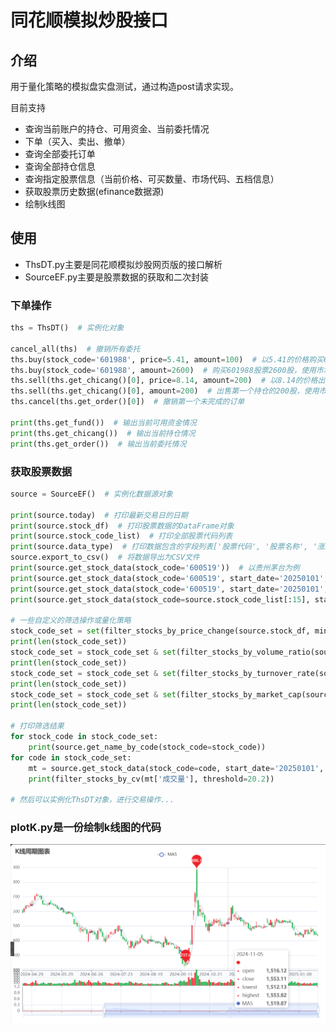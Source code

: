 # 同花顺模拟炒股接口



## 介绍

用于量化策略的模拟盘实盘测试，通过构造post请求实现。

目前支持

* 查询当前账户的持仓、可用资金、当前委托情况
* 下单（买入、卖出、撤单）
* 查询全部委托订单
* 查询全部持仓信息
* 查询指定股票信息（当前价格、可买数量、市场代码、五档信息）
* 获取股票历史数据(efinance数据源)
* 绘制k线图

## 使用

* ThsDT.py主要是同花顺模拟炒股网页版的接口解析
* SourceEF.py主要是股票数据的获取和二次封装

### 下单操作

```py
ths = ThsDT()  # 实例化对象

cancel_all(ths)  # 撤销所有委托
ths.buy(stock_code='601988', price=5.41, amount=100)  # 以5.41的价格购买601988股票100股
ths.buy(stock_code='601988', amount=2600)  # 购买601988股票2600股，使用市场价
ths.sell(ths.get_chicang()[0], price=8.14, amount=200)  # 以8.14的价格出售第一个持仓，数量为200股
ths.sell(ths.get_chicang()[0], amount=200)  # 出售第一个持仓的200股，使用市场价
ths.cancel(ths.get_order()[0])  # 撤销第一个未完成的订单

print(ths.get_fund())  # 输出当前可用资金情况
print(ths.get_chicang())  # 输出当前持仓情况
print(ths.get_order())  # 输出当前委托情况
```

### 获取股票数据

```py
source = SourceEF()  # 实例化数据源对象

print(source.today)  # 打印最新交易日的日期
print(source.stock_df)  # 打印股票数据的DataFrame对象
print(source.stock_code_list)  # 打印全部股票代码列表
print(source.data_type)  # 打印数据包含的字段列表['股票代码', '股票名称', '涨跌幅', '最新价'...]
source.export_to_csv()  # 将数据导出为CSV文件
print(source.get_stock_data(stock_code='600519'))  # 以贵州茅台为例
print(source.get_stock_data(stock_code='600519', start_date='20250101', end_date='20250124'))  # 以贵州茅台为例
print(source.get_stock_data(stock_code='600519', start_date='20250101', end_date='20250124', klt=1))  # 以贵州茅台为例
print(source.get_stock_data(stock_code=source.stock_code_list[:15], start_date=20220815, end_date=20220815, klt=1))

# 一些自定义的筛选操作或量化策略
stock_code_set = set(filter_stocks_by_price_change(source.stock_df, min_change=3.0, max_change=5.0))
print(len(stock_code_set))
stock_code_set = stock_code_set & set(filter_stocks_by_volume_ratio(source.stock_df, min_ratio=1.0))
print(len(stock_code_set))
stock_code_set = stock_code_set & set(filter_stocks_by_turnover_rate(source.stock_df, min_rate=5.0, max_rate=10.0))
print(len(stock_code_set))
stock_code_set = stock_code_set & set(filter_stocks_by_market_cap(source.stock_df, min_cap=50e8))
print(len(stock_code_set))

# 打印筛选结果
for stock_code in stock_code_set:
    print(source.get_name_by_code(stock_code=stock_code))
for code in stock_code_set:
    mt = source.get_stock_data(stock_code=code, start_date='20250101', end_date='20250124')
    print(filter_stocks_by_cv(mt['成交量'], threshold=20.2))
    
# 然后可以实例化ThsDT对象，进行交易操作...
```

### plotK.py是一份绘制k线图的代码



![image-20250211201704033](同花顺模拟炒股接口.assets/image-20250211201704033.png)

